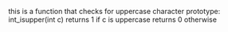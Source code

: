 this is a function that checks for uppercase character
prototype: int_isupper(int c)
returns 1 if c is uppercase
returns 0 otherwise

